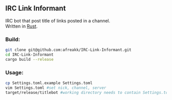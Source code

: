 ## IRC Link Informant
IRC bot that post title of links posted in a channel.   
Written in [Rust](https://www.rust-lang.org/).
### Build:
```sh
git clone git@github.com:afreakk/IRC-Link-Informant.git
cd IRC-Link-Informant
cargo build --release
```

### Usage:
```sh
cp Settings.toml.example Settings.toml
vim Settings.toml #set nick, channel, server
target/release/titlebot #working directory needs to contain Settings.toml
```
